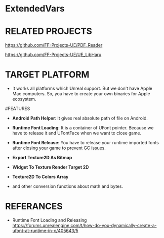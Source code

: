 # ExtendedVars
 
 # RELATED PROJECTS
 https://github.com/FF-Projects-UE/PDF_Reader
 
 https://github.com/FF-Projects-UE/UE_LibHaru
 
 # TARGET PLATFORM
 * It works all platforms which Unreal support. But we don't have Apple Mac computers. So, you have to create your own binaries for Apple ecosystem.
 
#FEATURES
* <b>Android Path Helper</b>: It gives real absolute path of file on Android.

* <b>Runtime Font Loading</b>: It is a container of UFont pointer. Because we have to release it and UFontFace when we want to close game.

* <b>Runtime Font Release</b>: You have to release your runtime imported fonts after closing your game to prevent GC issues.

* <b>Export Texture2D As Bitmap</b>

* <b>Widget To Texture Render Target 2D</b>

* <b>Texture2D To Colors Array</b>

* and other conversion functions about math and bytes.

# REFERANCES
* Runtime Font Loading and Releasing<br />
https://forums.unrealengine.com/t/how-do-you-dynamically-create-a-ufont-at-runtime-in-c/405643/5